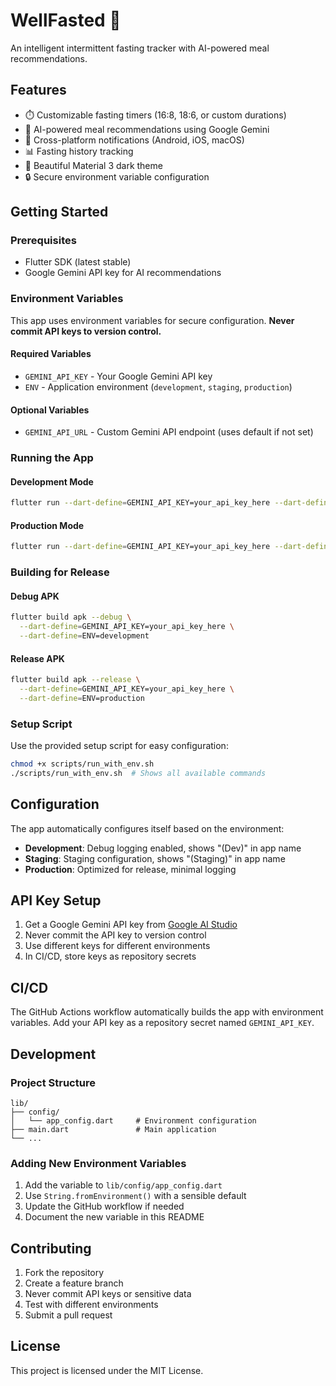 # WellFasted 🌟

An intelligent intermittent fasting tracker with AI-powered meal recommendations.

## Features

- ⏱️ Customizable fasting timers (16:8, 18:6, or custom durations)
- 🤖 AI-powered meal recommendations using Google Gemini
- 📱 Cross-platform notifications (Android, iOS, macOS)
- 📊 Fasting history tracking
- 🎨 Beautiful Material 3 dark theme
- 🔒 Secure environment variable configuration

## Getting Started

### Prerequisites

- Flutter SDK (latest stable)
- Google Gemini API key for AI recommendations

### Environment Variables

This app uses environment variables for secure configuration. **Never commit API keys to version control.**

#### Required Variables

- `GEMINI_API_KEY` - Your Google Gemini API key
- `ENV` - Application environment (`development`, `staging`, `production`)

#### Optional Variables

- `GEMINI_API_URL` - Custom Gemini API endpoint (uses default if not set)

### Running the App

#### Development Mode

```bash
flutter run --dart-define=GEMINI_API_KEY=your_api_key_here --dart-define=ENV=development
```

#### Production Mode

```bash
flutter run --dart-define=GEMINI_API_KEY=your_api_key_here --dart-define=ENV=production
```

### Building for Release

#### Debug APK

```bash
flutter build apk --debug \
  --dart-define=GEMINI_API_KEY=your_api_key_here \
  --dart-define=ENV=development
```

#### Release APK

```bash
flutter build apk --release \
  --dart-define=GEMINI_API_KEY=your_api_key_here \
  --dart-define=ENV=production
```

### Setup Script

Use the provided setup script for easy configuration:

```bash
chmod +x scripts/run_with_env.sh
./scripts/run_with_env.sh  # Shows all available commands
```

## Configuration

The app automatically configures itself based on the environment:

- **Development**: Debug logging enabled, shows "(Dev)" in app name
- **Staging**: Staging configuration, shows "(Staging)" in app name
- **Production**: Optimized for release, minimal logging

## API Key Setup

1. Get a Google Gemini API key from [Google AI Studio](https://makersuite.google.com/app/apikey)
2. Never commit the API key to version control
3. Use different keys for different environments
4. In CI/CD, store keys as repository secrets

## CI/CD

The GitHub Actions workflow automatically builds the app with environment variables. Add your API key as a repository secret named `GEMINI_API_KEY`.

## Development

### Project Structure

```
lib/
├── config/
│   └── app_config.dart     # Environment configuration
├── main.dart               # Main application
└── ...
```

### Adding New Environment Variables

1. Add the variable to `lib/config/app_config.dart`
2. Use `String.fromEnvironment()` with a sensible default
3. Update the GitHub workflow if needed
4. Document the new variable in this README

## Contributing

1. Fork the repository
2. Create a feature branch
3. Never commit API keys or sensitive data
4. Test with different environments
5. Submit a pull request

## License

This project is licensed under the MIT License.
